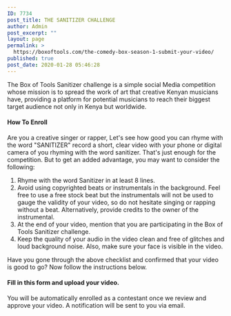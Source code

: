 ```yaml
---
ID: 7734
post_title: THE SANITIZER CHALLENGE
author: Admin
post_excerpt: ""
layout: page
permalink: >
  https://boxoftools.com/the-comedy-box-season-1-submit-your-video/
published: true
post_date: 2020-01-28 05:46:28
---
```

<!-- wp:paragraph -->
<p>The Box of Tools Sanitizer challenge is a simple social Media competition whose mission is to spread the work of art that creative Kenyan musicians have, providing a platform for potential musicians to reach their biggest target audience not only in Kenya but worldwide.</p>
<!-- /wp:paragraph -->

<!-- wp:heading {"level":4} -->
<h4>How To Enroll</h4>
<!-- /wp:heading -->

<!-- wp:paragraph -->
<p>Are you a creative singer or rapper, Let's see how good you can rhyme with the word "SANITIZER" record a short, clear video with your phone or digital camera of you rhyming with the word sanitizer. That's just enough for the competition. But to get an added advantage, you may want to consider the following:</p>
<!-- /wp:paragraph -->

<!-- wp:list {"ordered":true} -->
<ol><li>Rhyme with the word Sanitizer in at least 8 lines.</li><li>Avoid using copyrighted beats or instrumentals in the background. Feel free to use a free stock beat but the instrumentals will not be used to gauge the validity of your video, so do not hesitate singing or rapping without a beat. Alternatively, provide credits to the owner of the instrumental.</li><li>At the end of your video, mention that you are participating in the Box of Tools Sanitizer challenge.</li><li>Keep the quality of your audio in the video clean and free of glitches and loud background noise. Also, make sure your face is visible in the video.</li></ol>
<!-- /wp:list -->

<!-- wp:paragraph -->
<p>Have you gone through the above checklist and confirmed that your video is good to go? Now follow the instructions below.</p>
<!-- /wp:paragraph -->

<!-- wp:heading {"level":4} -->
<h4>Fill in this form and upload your video. </h4>
<!-- /wp:heading -->

<!-- wp:paragraph {"align":"center"} -->
<p class="has-text-align-center">You will be automatically enrolled as a contestant once we review and approve your video. A notification will be sent to you via email.</p>
<!-- /wp:paragraph -->

<!-- wp:wpforms/form-selector {"formId":"7733"} /-->